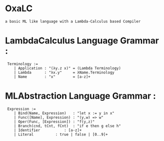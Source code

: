 # OxaLC
	a basic ML like language with a Lambda-Calculus based Compiler
	
# LambdaCalculus Language Grammar :
	 Terminology := 
		| Application : "(λy.z x)" = (Lambda Terminology)
		| Lambda      : "λx.y"     = λName.Terminology 
		| Name        : "x"        = [a-z]+
		
# MLAbstraction Language Grammar :
	 Expression := 
		| Bind(Name, Expression)   : "let x := y in x" 
		| Func([Name], Expression) : "(y,w) => w"
		| Oper(Func, [Expression]) : "f(y,z)"
		| Branch(cnd, tCnt, fCnt)  : "if e then g else h"
		| Identifier 		   : [a-z]+
		| Literal 		   : true | false | [0..9]+
